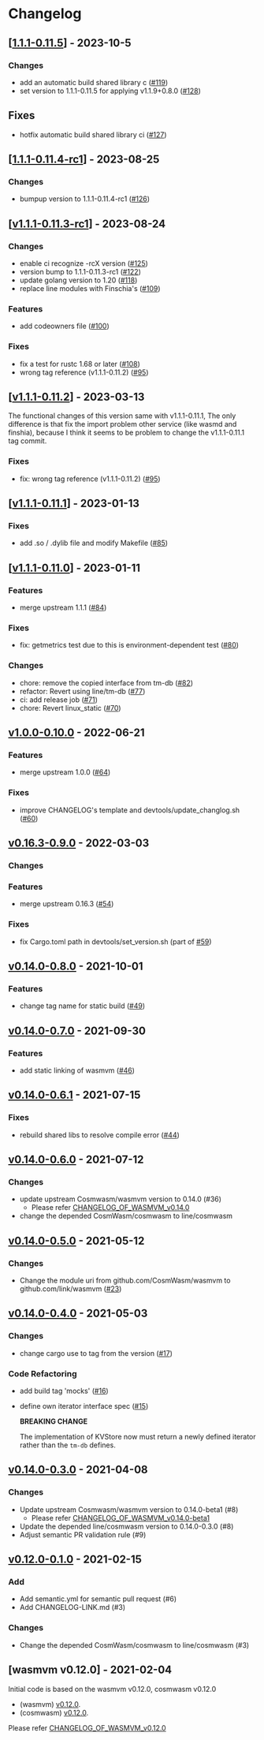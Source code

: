 # Changelog

## [[1.1.1-0.11.5](https://github.com/Finschia/wasmvm/compare/v1.1.1-0.11.4-rc1...v1.1.1-0.11.5)] - 2023-10-5
### Changes
* add an automatic build shared library c ([#119](https://github.com/Finschia/wasmvm/pull/119))
* set version to 1.1.1-0.11.5 for applying v1.1.9+0.8.0 ([#128](https://github.com/Finschia/wasmvm/pull/128))

## Fixes
* hotfix automatic build shared library ci ([#127](https://github.com/Finschia/wasmvm/pull/127))

## [[1.1.1-0.11.4-rc1](https://github.com/Finschia/wasmvm/compare/v1.1.1-0.11.3-rc1...1.1.1-0.11.4-rc1)] - 2023-08-25
### Changes
* bumpup version to 1.1.1-0.11.4-rc1 ([#126](https://github.com/Finschia/wasmvm/pull/125))

## [[v1.1.1-0.11.3-rc1](https://github.com/Finschia/wasmvm/compare/v1.1.1-0.11.2...v1.1.1-0.11.3-rc1)] - 2023-08-24

### Changes

* enable ci recognize -rcX version ([#125](https://github.com/Finschia/wasmvm/pull/125))
* version bump to 1.1.1-0.11.3-rc1 ([#122](https://github.com/Finschia/wasmvm/pull/122))
* update golang version to 1.20 ([#118](https://github.com/Finschia/wasmvm/pull/118))
* replace line modules with Finschia's ([#109](https://github.com/Finschia/wasmvm/pull/109))
### Features


* add codeowners file ([#100](https://github.com/Finschia/wasmvm/pull/100))
### Fixes


* fix a test for rustc 1.68 or later ([#108](https://github.com/Finschia/wasmvm/pull/108))
* wrong tag reference (v1.1.1-0.11.2) ([#95](https://github.com/Finschia/wasmvm/pull/95))

## [[v1.1.1-0.11.2](https://github.com/Finschia/wasmvm/compare/v1.1.1-0.11.1...v1.1.1-0.11.2)] - 2023-03-13

The functional changes of this version same with v1.1.1-0.11.1, The only difference is that fix the import problem other service (like wasmd and finshia), because I think it seems to be problem to change the v1.1.1-0.11.1 tag commit.

### Fixes
* fix: wrong tag reference (v1.1.1-0.11.2) ([#95](https://github.com/Finschia/wasmvm/pull/95))

## [[v1.1.1-0.11.1](https://github.com/Finschia/wasmvm/compare/v1.1.1-0.11.0...v1.1.1-0.11.1)] - 2023-01-13

### Fixes
* add .so / .dylib file and modify Makefile ([#85](https://github.com/Finschia/wasmvm/pull/85))

## [[v1.1.1-0.11.0](https://github.com/Finschia/wasmvm/compare/v1.0.0-0.10.0...v1.1.1-0.11.0)] - 2023-01-11

### Features
* merge upstream 1.1.1 ([#84](https://github.com/Finschia/wasmvm/pull/84))

### Fixes
* fix: getmetrics test due to this is environment-dependent test ([#80](https://github.com/Finschia/wasmvm/pull/80))

### Changes
* chore: remove the copied interface from tm-db ([#82](https://github.com/Finschia/wasmvm/pull/82))
* refactor: Revert using line/tm-db ([#77](https://github.com/Finschia/wasmvm/pull/77))
* ci: add release job ([#71](https://github.com/Finschia/wasmvm/pull/71))
* chore: Revert linux_static ([#70](https://github.com/Finschia/wasmvm/pull/70))

## [v1.0.0-0.10.0] - 2022-06-21

### Features

* merge upstream 1.0.0 ([#64](https://github.com/Finschia/wasmvm/issues/64))

### Fixes

* improve CHANGELOG's template and devtools/update_changlog.sh ([#60](https://github.com/Finschia/wasmvm/pull/60))

## [v0.16.3-0.9.0] - 2022-03-03

### Changes


### Features

* merge upstream 0.16.3 ([#54](https://github.com/Finschia/wasmvm/issues/54))

### Fixes

* fix Cargo.toml path in devtools/set_version.sh (part of [#59](https://github.com/Finschia/wasmvm/issues/59))

## [v0.14.0-0.8.0] - 2021-10-01

### Features

* change tag name for static build ([#49](https://github.com/Finschia/wasmvm/issues/49))


## [v0.14.0-0.7.0] - 2021-09-30

### Features

* add static linking of wasmvm ([#46](https://github.com/Finschia/wasmvm/issues/46))


## [v0.14.0-0.6.1] - 2021-07-15

### Fixes

* rebuild shared libs to resolve compile error ([#44](https://github.com/Finschia/wasmvm/issues/44))


## [v0.14.0-0.6.0] - 2021-07-12

### Changes
* update upstream Cosmwasm/wasmvm version to 0.14.0 (#36)
  - Please refer [CHANGELOG_OF_WASMVM_v0.14.0](https://github.com/CosmWasm/wasmvm/blob/v0.14.0/CHANGELOG.md)
* change the depended CosmWasm/cosmwasm to line/cosmwasm


## [v0.14.0-0.5.0] - 2021-05-12

### Changes

* Change the module uri from github.com/CosmWasm/wasmvm to github.com/link/wasmvm ([#23](https://github.com/Finschia/wasmvm/issues/23))


## [v0.14.0-0.4.0] - 2021-05-03

### Changes

* change cargo use to tag from the version ([#17](https://github.com/Finschia/wasmvm/issues/17))

### Code Refactoring

* add build tag 'mocks' ([#16](https://github.com/Finschia/wasmvm/issues/16))
* define own iterator interface spec ([#15](https://github.com/Finschia/wasmvm/issues/15))

  **BREAKING CHANGE**

  The implementation of KVStore now must return a newly defined iterator rather than the `tm-db` defines.


## [v0.14.0-0.3.0] - 2021-04-08

### Changes
* Update upstream Cosmwasm/wasmvm version to 0.14.0-beta1 (#8)
  - Please refer [CHANGELOG_OF_WASMVM_v0.14.0-beta1](https://github.com/CosmWasm/wasmvm/blob/v0.14.0-beta1/CHANGELOG.md)
* Update the depended line/cosmwasm version to 0.14.0-0.3.0 (#8)
* Adjust semantic PR validation rule (#9)


## [v0.12.0-0.1.0] - 2021-02-15

### Add
* Add semantic.yml for semantic pull request (#6)
* Add CHANGELOG-LINK.md (#3)

### Changes
* Change the depended CosmWasm/cosmwasm to line/cosmwasm (#3)


## [wasmvm v0.12.0] - 2021-02-04
Initial code is based on the wasmvm v0.12.0, cosmwasm v0.12.0

* (wasmvm) [v0.12.0](https://github.com/CosmWasm/wasmvm/releases/tag/v0.12.0).
* (cosmwasm) [v0.12.0](https://github.com/CosmWasm/cosmwasm/releases/tag/v0.12.0).

Please refer [CHANGELOG_OF_WASMVM_v0.12.0](https://github.com/CosmWasm/wasmvm/releases?after=v0.13.0)

[Unreleased]:https://github.com/Finschia/wasmvm/compare/v1.0.0-0.10.0...HEAD
[v1.0.0-0.10.0]:https://github.com/Finschia/wasmvm/compare/v0.16.3-0.9.0...v1.0.0-0.10.0
[v0.16.3-0.9.0]:https://github.com/Finschia/wasmvm/compare/v0.14.0-0.8.0...v0.16.3-0.9.0
[v0.14.0-0.8.0]:https://github.com/Finschia/wasmvm/compare/v0.14.0-0.7.0...v0.14.0-0.8.0
[v0.14.0-0.7.0]:https://github.com/Finschia/wasmvm/compare/v0.14.0-0.6.1...v0.14.0-0.7.0
[v0.14.0-0.6.1]:https://github.com/Finschia/wasmvm/compare/v0.14.0-0.6.0...v0.14.0-0.6.1
[v0.14.0-0.6.0]:https://github.com/Finschia/wasmvm/compare/v0.14.0-0.5.0...v0.14.0-0.6.0
[v0.14.0-0.5.0]:https://github.com/Finschia/wasmvm/compare/v0.14.0-0.4.0...v0.14.0-0.5.0
[v0.14.0-0.4.0]:https://github.com/Finschia/wasmvm/compare/v0.14.0-0.3.0...v0.14.0-0.4.0
[v0.14.0-0.3.0]:https://github.com/Finschia/wasmvm/compare/v0.12.0-0.1.0...v0.14.0-0.3.0
[v0.12.0-0.1.0]:https://github.com/Finschia/wasmvm/compare/v0.12.0...v0.12.0-0.1.0
